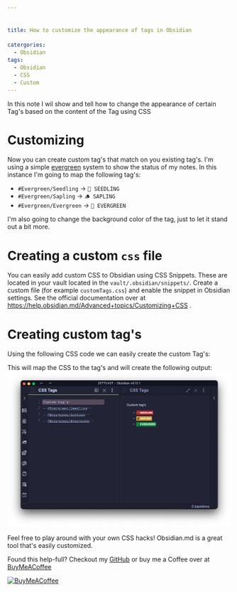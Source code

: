 ```yaml
---


title: How to customize the appearance of tags in Obsidian

catergories:
  - Obsidian
tags:
  - Obsidian
  - CSS
  - Custom
---
```


In this note I wil show and tell how to change the appearance of certain Tag's based on the content of the Tag using CSS

# Customizing

Now you can create custom tag's that match on you existing tag's. I'm using a simple [evergreen](https://notes.andymatuschak.org/Evergreen_notes) system to show the status of my notes. In this instance I'm going to map the following tag's:

- `#Evergreen/Seedling` → `🌱 SEEDLING`
- `#Evergreen/Sapling` → `🪵 SAPLING`
- `#Evergreen/Evergreen` → `🌲 EVERGREEN`

I'm also going to change the background color of the tag, just to let it stand out a bit more.

# Creating a custom `css` file

You can easily add custom CSS to Obsidian using CSS Snippets. These are located in your vault located in the `vault/.obsidian/snippets/`. Create a custom file (for example `customTags.css`) and enable the snippet in Obsidian settings. See the official documentation over at <https://help.obsidian.md/Advanced+topics/Customizing+CSS> .

# Creating custom tag's

Using the following CSS code we can easily create the custom Tag's:

<script src="https://gist.github.com/KingOfSpades/a7e38c6ebe8c291a559fbdc1418ef053.js"></script>

This will map the CSS to the tag's and will create the following output:
![Example Tags](/assets/images/20210421193541.png)

Feel free to play around with your own CSS hacks! Obsidian.md is a great tool that's easily customized.

Found this help-full? Checkout my [GitHub](https://github.com/KingOfSpades) or buy me a Coffee over at [BuyMeACoffee](https://www.buymeacoffee.com/cabenstein)

[<img src="https://cdn.buymeacoffee.com/buttons/v2/default-yellow.png" alt="BuyMeACoffee" width="120">](https://www.buymeacoffee.com/cabenstein)